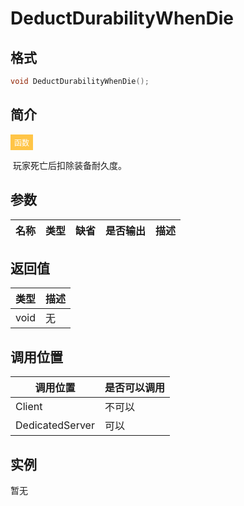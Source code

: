 # DeductDurabilityWhenDie

## 格式

```C++
void DeductDurabilityWhenDie();
```

## 简介

<span style="padding: 4px 6px; font-size: 12px; display: inline-block; color: #FFFFFF; background: #FFC547;">函数</span>

​	玩家死亡后扣除装备耐久度。

## 参数

| 名称 | 类型 | 缺省 | 是否输出 | 描述 |
| ---- | ---- | ---- | -------- | ---- |

## 返回值

| 类型 | 描述 |
| ---- | ---- |
| void | 无   |

## 调用位置

| 调用位置        | 是否可以调用 |
| --------------- | ------------ |
| Client          | 不可以       |
| DedicatedServer | 可以         |

## 实例

暂无
